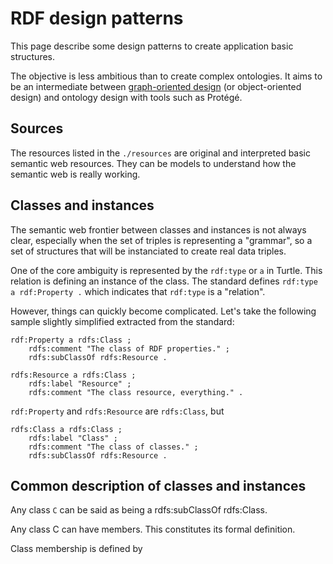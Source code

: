 # RDF design patterns

This page describe some design patterns to create application basic structures.

The objective is less ambitious than to create complex ontologies. It aims to be an intermediate between [graph-oriented design](https://orey.github.io/papers/graph/first-article/) (or object-oriented design) and ontology design with tools such as Protégé.

## Sources

The resources listed in the `./resources` are original and interpreted basic semantic web resources. They can be models to understand how the semantic web is really working.

## Classes and instances

The semantic web frontier between classes and instances is not always clear, especially when the set of triples is representing a "grammar", so a set of structures that will be instanciated to create real data triples.

One of the core ambiguity is represented by the `rdf:type` or `a` in Turtle. This relation is defining an instance of the class. The standard defines `rdf:type a rdf:Property .` which indicates that `rdf:type` is a "relation".

However, things can quickly become complicated. Let's take the following sample slightly simplified extracted from the standard:

```
rdf:Property a rdfs:Class ;
	rdfs:comment "The class of RDF properties." ;
	rdfs:subClassOf rdfs:Resource .
	
rdfs:Resource a rdfs:Class ;
	rdfs:label "Resource" ;
	rdfs:comment "The class resource, everything." .
```

`rdf:Property` and `rdfs:Resource` are `rdfs:Class`, but 


```
rdfs:Class a rdfs:Class ;
	rdfs:label "Class" ;
	rdfs:comment "The class of classes." ;
	rdfs:subClassOf rdfs:Resource .
```


## Common description of classes and instances

Any class `C` can be said as being a rdfs:subClassOf rdfs:Class.

Any class C can have members. This constitutes its formal definition.

Class membership is defined by




